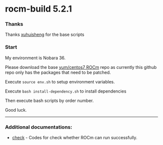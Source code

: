 # rocm-build 5.2.1

### Thanks

Thanks [xuhuisheng](https://github.com/xuhuisheng/rocm-build) for the base scripts

### Start

My environment is Nobara 36.

Please download the base [yum/centos7 ROCm](https://rocmdocs.amd.com/en/latest/Installation_Guide/Installation-Guide.html#centos-rhel) repo as currently this github repo only has the packages that need to be patched.

Execute `source env.sh` to setup environment variables.

Execute `bash install-dependency.sh` to install dependencies

Then execute bash scripts by order number.

Good luck.

---


### Additional documentations:

* [check](check) - Codes for check whether ROCm can run successfully.

